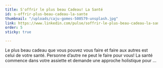 ```yaml
---
title: S'offrir le plus beau Cadeau! La Santé
id: s-offrir-plus-beau-cadeau-la-sante
thumbnail: "/uploads/caju-gomes-500579-unsplash.jpg"
link: https://www.linkedin.com/pulse/soffrir-le-plus-beau-cadeau-la-sant%C3%A9-nancy-bilodeau-mba/
order: 5
sticky: true

---
```

Le plus beau cadeau que vous pouvez vous faire et faire aux autres est celui de votre santé. Personne d’autre ne peut le faire pour vous! La santé commence dans votre assiette et demande une approche holistique pour ...